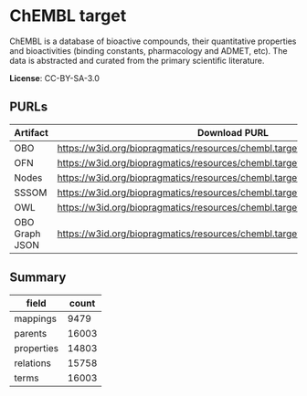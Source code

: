 # ChEMBL target

ChEMBL is a database of bioactive compounds, their quantitative properties and bioactivities (binding constants, pharmacology and ADMET, etc). The data is abstracted and curated from the primary scientific literature.

**License**: CC-BY-SA-3.0

## PURLs

| Artifact       | Download PURL                                                                  | Latest Versioned Download PURL                                                    |
|----------------|--------------------------------------------------------------------------------|-----------------------------------------------------------------------------------|
| OBO            | https://w3id.org/biopragmatics/resources/chembl.target/chembl.target.obo       | https://w3id.org/biopragmatics/resources/chembl.target/35/chembl.target.obo       |
| OFN            | https://w3id.org/biopragmatics/resources/chembl.target/chembl.target.ofn       | https://w3id.org/biopragmatics/resources/chembl.target/35/chembl.target.ofn       |
| Nodes          | https://w3id.org/biopragmatics/resources/chembl.target/chembl.target.tsv       | https://w3id.org/biopragmatics/resources/chembl.target/35/chembl.target.tsv       |
| SSSOM          | https://w3id.org/biopragmatics/resources/chembl.target/chembl.target.sssom.tsv | https://w3id.org/biopragmatics/resources/chembl.target/35/chembl.target.sssom.tsv |
| OWL            | https://w3id.org/biopragmatics/resources/chembl.target/chembl.target.owl       | https://w3id.org/biopragmatics/resources/chembl.target/35/chembl.target.owl       |
| OBO Graph JSON | https://w3id.org/biopragmatics/resources/chembl.target/chembl.target.json      | https://w3id.org/biopragmatics/resources/chembl.target/35/chembl.target.json      |

## Summary

| field      |   count |
|------------|---------|
| mappings   |    9479 |
| parents    |   16003 |
| properties |   14803 |
| relations  |   15758 |
| terms      |   16003 |
